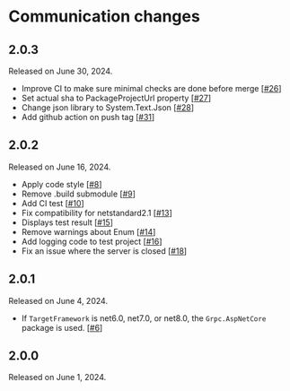 Communication changes
===================

2.0.3
-------------

Released on June 30, 2024.

* Improve CI to make sure minimal checks are done before merge  [[#26]]
* Set actual sha to PackageProjectUrl property  [[#27]]
* Change json library to System.Text.Json  [[#28]]
* Add github action on push tag  [[#31]]

[#26]: https://github.com/s2quake/communication/pull/26
[#27]: https://github.com/s2quake/communication/pull/27
[#28]: https://github.com/s2quake/communication/pull/28
[#31]: https://github.com/s2quake/communication/pull/31


2.0.2
-------------

Released on June 16, 2024.

* Apply code style  [[#8]]
* Remove .build submodule  [[#9]]
* Add CI test  [[#10]]
* Fix compatibility for netstandard2.1  [[#13]]
* Displays test result  [[#15]]
* Remove warnings about Enum  [[#14]]
* Add logging code to test project  [[#16]]
* Fix an issue where the server is closed  [[#18]]

[#8]: https://github.com/s2quake/communication/pull/8
[#9]: https://github.com/s2quake/communication/pull/9
[#10]: https://github.com/s2quake/communication/pull/10
[#13]: https://github.com/s2quake/communication/pull/13
[#15]: https://github.com/s2quake/communication/pull/15
[#14]: https://github.com/s2quake/communication/pull/14
[#16]: https://github.com/s2quake/communication/pull/16
[#18]: https://github.com/s2quake/communication/pull/18


2.0.1
-------------

Released on June 4, 2024.

* If `TargetFramework` is net6.0, net7.0, or net8.0, the `Grpc.AspNetCore` package is used.  [[#6]]

[#6]: https://github.com/s2quake/communication/pull/6


2.0.0
-------------

Released on June 1, 2024.

